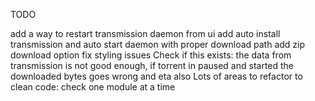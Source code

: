 TODO

add a way to restart transmission daemon from ui
add auto install transmission and auto start daemon with proper download path
add zip download option
fix styling issues
Check if this exists: the data from transmission is not good enough, if torrent in paused and started the downloaded bytes goes wrong and eta also
Lots of areas to refactor to clean code: check one module at a time
